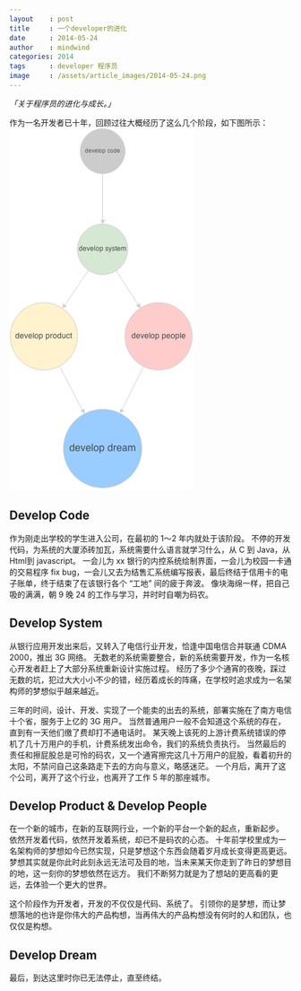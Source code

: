 ```yaml
---
layout    : post
title     : 一个developer的进化
date      : 2014-05-24
author    : mindwind
categories: 2014
tags      : developer 程序员
image     : /assets/article_images/2014-05-24.png
---
```



_「关于程序员的进化与成长。」_


作为一名开发者已十年，回顾过往大概经历了这么几个阶段，如下图所示：
![](/assets/article_images/2014-05-24-1.png)


## Develop Code
作为刚走出学校的学生进入公司，在最初的 1～2 年内就处于该阶段。 不停的开发代码，为系统的大厦添砖加瓦，系统需要什么语言就学习什么，从 C 到 Java，从 Html到 javascript。 一会儿为 xx 银行的内控系统绘制界面，一会儿为校园一卡通的交易程序 fix bug，一会儿又去为结售汇系统编写报表，最后终结于信用卡的电子账单，终于结束了在该银行各个 “工地” 间的疲于奔波。 像块海绵一样，把自己吸的满满，朝 9 晚 24 的工作与学习，并时时自嘲为码农。


## Develop System
从银行应用开发出来后，又转入了电信行业开发，恰逢中国电信合并联通 CDMA 2000，推出 3G 网络。 无数老的系统需要整合，新的系统需要开发，作为一名核心开发者赶上了大部分系统重新设计实施过程。 经历了多少个通宵的夜晚，踩过无数的坑，犯过大大小小不少的错，经历着成长的阵痛，在学校时追求成为一名架构师的梦想似乎越来越近。

三年的时间，设计、开发、实现了一个能卖的出去的系统，部署实施在了南方电信十个省，服务于上亿的 3G 用户。 当然普通用户一般不会知道这个系统的存在，直到有一天他们缴了费却打不通电话时。 某天晚上该死的上游计费系统错误的停机了几十万用户的手机，计费系统发出命令，我们的系统负责执行。 当然最后的责任和擦屁股总是可怜的码农，又一个通宵擦完这几十万用户的屁股，看着初升的太阳，不禁问自己这条路走下去的方向与意义，略感迷茫。 一个月后，离开了这个公司，离开了这个行业，也离开了工作 5 年的那座城市。


## Develop Product & Develop People
在一个新的城市，在新的互联网行业，一个新的平台一个新的起点，重新起步。 依然开发着代码，依然开发着系统，却已不是码农的心态。 十年前学校里成为一名架构师的梦想如今已然实现，只是梦想这个东西会随着岁月成长变得更高更远。 梦想其实就是你此时此刻永远无法可及目的地，当未来某天你走到了昨日的梦想目的地，这一刻你的梦想依然在远方。 我们不断努力就是为了想站的更高看的更远，去体验一个更大的世界。

这个阶段作为开发者，开发的不仅仅是代码、系统了。 引领你的是梦想，而让梦想落地的也许是你伟大的产品构想，当再伟大的产品构想没有何时的人和团队，也仅仅是构想。


## Develop Dream
最后，到达这里时你已无法停止，直至终结。
